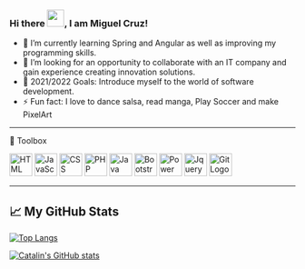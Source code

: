 ### Hi there <img src="https://raw.githubusercontent.com/MartinHeinz/MartinHeinz/master/wave.gif" width="30px">, I am Miguel Cruz!

- 🌱 I’m currently learning Spring and Angular as well as improving my programming skills.
- 👯 I’m looking for an opportunity to collaborate with an IT company and gain experience creating innovation solutions.
- 🥅 2021/2022 Goals: Introduce myself to the world of software development.
- ⚡ Fun fact: I love to dance salsa, read manga, Play Soccer and make PixelArt

---

🧰 Toolbox

<img src="https://cdn.worldvectorlogo.com/logos/html-1.svg" alt="HTML Logo" width="40" height="40"/>   <img src="https://cdn.worldvectorlogo.com/logos/logo-javascript.svg" alt="JavaScript Logo" width="40" height="40"/> <img src="https://cdn.worldvectorlogo.com/logos/css-3.svg" alt="CSS Logo" width="40" height="40"/>    <img src="https://cdn.worldvectorlogo.com/logos/php-1.svg" alt="PHP Logo" width="40" height="40"/> <img src="https://cdn.worldvectorlogo.com/logos/java-4.svg" alt="Java Logo" width="40" height="40"/>   <img src="https://cdn.worldvectorlogo.com/logos/bootstrap-4.svg" alt="Bootstrap Logo" width="40" height="40"/>   <img src="https://cdn.worldvectorlogo.com/logos/power-bi.svg" alt="Power Bi Logo" width="40" height="40"/>    <img src="https://cdn.worldvectorlogo.com/logos/jquery-1.svg" alt="Jquery Logo" width="40" height="40"/> <img src="https://cdn.worldvectorlogo.com/logos/git.svg" alt="Git Logo" width="40" height="40"/>

---

## &#x1f4c8; My GitHub Stats

[![Top Langs](https://github-readme-stats.vercel.app/api/top-langs/?username=miguelangelcruzA&hide=java,html,css&theme=radical)](https://github.com/anuraghazra/github-readme-stats)

[![Catalin's GitHub stats](https://github-readme-stats.vercel.app/api?username=miguelangelcruzA&theme=radical)](https://github.com/anuraghazra/github-readme-stats)
